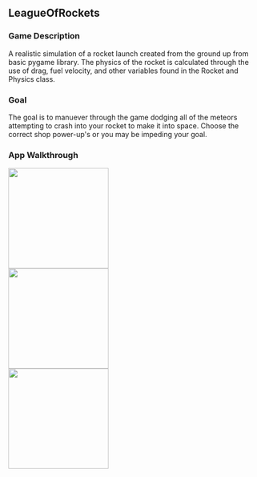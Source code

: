 ## LeagueOfRockets

### Game Description

  A realistic simulation of a rocket launch created from the ground up from basic pygame library.  The physics of the rocket is calculated through the use of drag, fuel velocity, and other variables found in the Rocket and Physics class.
  
### Goal

  The goal is to manuever through the game dodging all of the meteors attempting to crash into your rocket to make it into space.  Choose the correct shop power-up's or you may be impeding your goal.

### App Walkthrough

<img src="https://github.com/KenanRustamov/League-of-Rockets/blob/master/LeagueOfRocketsMainMenu.gif" width=200><br>
<img src="https://github.com/KenanRustamov/League-of-Rockets/blob/master/LeagueOfRocketsShop.gif" width=200><br>
<img src="https://github.com/KenanRustamov/League-of-Rockets/blob/master/LeagueOfRocketsPlaythrough.gif" width=200><br>
